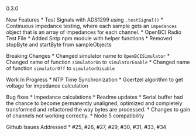0.3.0

New Features
    * Test Signals with ADS1299 using `.testSignal()`
    * Continuous impedance testing, where each sample gets an `impedances` object that is an array of impedances for each
        channel.
    * OpenBCI Radio Test File
    * Added Sntp npm module with helper functions
    * Removed stopByte and startByte from sampleObjects
    
Breaking Changes
    * Changed simulator name to `OpenBCISimulator`
    * Changed name of function `simulatorOn` to `simulatorEnable`
    * Changed name of function `simulatorOff` to `simulatorDisable`

Work In Progress
    * NTP Time Synchronization
    * Goertzel algorithm to get voltage for impedance calculation
    
Bug fixes
    * Impedance calculations
    * Readme updates
    * Serial buffer had the chance to become permanently unaligned, optimized and completely transformed and refactored the way bytes are processed.
    * Changes to gain of channels not working correctly.
    * Node 5 compatibility 
    
Github Issues Addressed
    * #25, #26, #27, #29, #30, #31, #33, #34